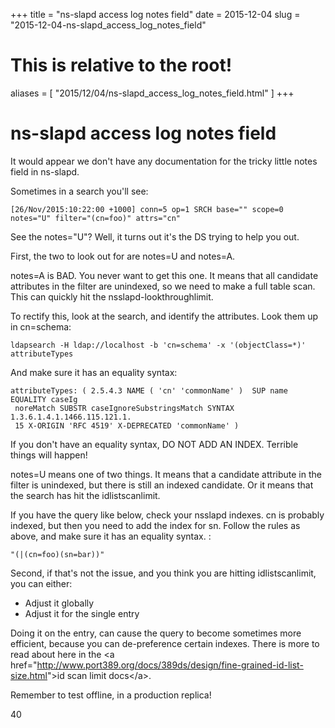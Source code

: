 +++
title = "ns-slapd access log notes field"
date = 2015-12-04
slug = "2015-12-04-ns-slapd_access_log_notes_field"
# This is relative to the root!
aliases = [ "2015/12/04/ns-slapd_access_log_notes_field.html" ]
+++
# ns-slapd access log notes field

It would appear we don\'t have any documentation for the tricky little
notes field in ns-slapd.

Sometimes in a search you\'ll see:

    [26/Nov/2015:10:22:00 +1000] conn=5 op=1 SRCH base="" scope=0 notes="U" filter="(cn=foo)" attrs="cn"

See the notes=\"U\"? Well, it turns out it\'s the DS trying to help you
out.

First, the two to look out for are notes=U and notes=A.

notes=A is BAD. You never want to get this one. It means that all
candidate attributes in the filter are unindexed, so we need to make a
full table scan. This can quickly hit the nsslapd-lookthroughlimit.

To rectify this, look at the search, and identify the attributes. Look
them up in cn=schema:

    ldapsearch -H ldap://localhost -b 'cn=schema' -x '(objectClass=*)' attributeTypes

And make sure it has an equality syntax:

    attributeTypes: ( 2.5.4.3 NAME ( 'cn' 'commonName' )  SUP name EQUALITY caseIg
     noreMatch SUBSTR caseIgnoreSubstringsMatch SYNTAX 1.3.6.1.4.1.1466.115.121.1.
     15 X-ORIGIN 'RFC 4519' X-DEPRECATED 'commonName' )

If you don\'t have an equality syntax, DO NOT ADD AN INDEX. Terrible
things will happen!

notes=U means one of two things. It means that a candidate attribute in
the filter is unindexed, but there is still an indexed candidate. Or it
means that the search has hit the idlistscanlimit.

If you have the query like below, check your nsslapd indexes. cn is
probably indexed, but then you need to add the index for sn. Follow the
rules as above, and make sure it has an equality syntax. :

    "(|(cn=foo)(sn=bar))" 

Second, if that\'s not the issue, and you think you are hitting
idlistscanlimit, you can either:

-   Adjust it globally
-   Adjust it for the single entry

Doing it on the entry, can cause the query to become sometimes more
efficient, because you can de-preference certain indexes. There is more
to read about here in the \<a
href=\"<http://www.port389.org/docs/389ds/design/fine-grained-id-list-size.html>\"\>id
scan limit docs\</a\>.

Remember to test offline, in a production replica!

40
